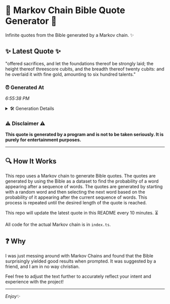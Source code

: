 # 📖 Markov Chain Bible Quote Generator 📖

Infinite quotes from the Bible generated by a Markov chain. ✨

## ✨ Latest Quote ✨
"offered sacrifices, and let the foundations thereof be strongly laid; the height thereof threescore cubits, and the breadth thereof twenty cubits: and he overlaid it with fine gold, amounting to six hundred talents."

### ⏰ Generated At
*6:55:38 PM*

<details>
    <summary>🛠️ Generation Details</summary>
    <p>
        <strong>🌱 Seed:</strong> offered<br>
        <strong>🔄 Iterations:</strong> 32<br>
        <strong>📜 Context History:</strong><br>[ offered ]: sacrifices,<br>[ offered, sacrifices, ]: and<br>[ offered, sacrifices,, and ]: let<br>[ offered, sacrifices,, and, let ]: the<br>[ offered, sacrifices,, and, let, the ]: foundations<br>[ offered, sacrifices,, and, let, the, foundations ]: thereof<br>[ sacrifices,, and, let, the, foundations, thereof ]: be<br>[ and, let, the, foundations, thereof, be ]: strongly<br>[ let, the, foundations, thereof, be, strongly ]: laid;<br>[ the, foundations, thereof, be, strongly, laid; ]: the<br>[ foundations, thereof, be, strongly, laid;, the ]: height<br>[ thereof, be, strongly, laid;, the, height ]: thereof<br>[ be, strongly, laid;, the, height, thereof ]: threescore<br>[ strongly, laid;, the, height, thereof, threescore ]: cubits,<br>[ laid;, the, height, thereof, threescore, cubits, ]: and<br>[ the, height, thereof, threescore, cubits,, and ]: the<br>[ height, thereof, threescore, cubits,, and, the ]: breadth<br>[ thereof, threescore, cubits,, and, the, breadth ]: thereof<br>[ threescore, cubits,, and, the, breadth, thereof ]: twenty<br>[ cubits,, and, the, breadth, thereof, twenty ]: cubits:<br>[ and, the, breadth, thereof, twenty, cubits: ]: and<br>[ the, breadth, thereof, twenty, cubits:, and ]: he<br>[ breadth, thereof, twenty, cubits:, and, he ]: overlaid<br>[ thereof, twenty, cubits:, and, he, overlaid ]: it<br>[ twenty, cubits:, and, he, overlaid, it ]: with<br>[ cubits:, and, he, overlaid, it, with ]: fine<br>[ and, he, overlaid, it, with, fine ]: gold,<br>[ he, overlaid, it, with, fine, gold, ]: amounting<br>[ overlaid, it, with, fine, gold,, amounting ]: to<br>[ it, with, fine, gold,, amounting, to ]: six<br>[ with, fine, gold,, amounting, to, six ]: hundred<br>[ fine, gold,, amounting, to, six, hundred ]: talents.<br>
    </p>
</details>

### ⚠️ Disclaimer ⚠️
**This quote is generated by a program and is not to be taken seriously. It is purely for entertainment purposes.**

---

## 🔍 How It Works

This repo uses a Markov chain to generate Bible quotes. The quotes are generated by using the Bible as a dataset to find the probability of a word appearing after a sequence of words. The quotes are generated by starting with a random word and then selecting the next word based on the probability of it appearing after the current sequence of words. This process is repeated until the desired length of the quote is reached.

This repo will update the latest quote in this README every 10 minutes. ⏳

All code for the actual Markov chain is in `index.ts`.

## ❓ Why

I was just messing around with Markov Chains and found that the Bible surprisingly yielded good results when prompted. 
It was suggested by a friend, and I am in no way christian.

Feel free to adjust the text further to accurately reflect your intent and experience with the project!

---

*Enjoy*✨
